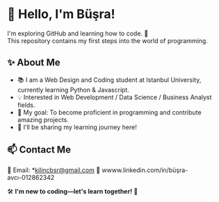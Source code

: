 # 🌟 Hello, I'm Büşra! 
I'm exploring GitHub and learning how to code. 🚀  
This repository contains my first steps into the world of programming.

## ✨ About Me  
- 📚 I am a Web Design and Coding student at Istanbul University, currently learning Python & Javascript.  
- 💡 Interested in Web Development / Data Science / Business Analyst fields.  
- 🎯 My goal: To become proficient in programming and contribute amazing projects.  
- 📌 I'll be sharing my learning journey here!  

## 📫 Contact Me  
📧 Email: *kilincbsr@gmail.com 
🔗 wwww.linkedin.com/in/büşra-avcı-012862342 

🛠️ **I'm new to coding—let's learn together!** 🚀  
